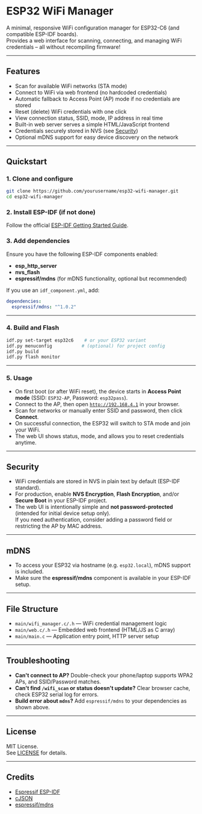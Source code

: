 # ESP32 WiFi Manager

A minimal, responsive WiFi configuration manager for ESP32-C6 (and compatible ESP-IDF boards).  
Provides a web interface for scanning, connecting, and managing WiFi credentials – all without recompiling firmware!

---

## Features

- Scan for available WiFi networks (STA mode)
- Connect to WiFi via web frontend (no hardcoded credentials)
- Automatic fallback to Access Point (AP) mode if no credentials are stored
- Reset (delete) WiFi credentials with one click
- View connection status, SSID, mode, IP address in real time
- Built-in web server serves a simple HTML/JavaScript frontend
- Credentials securely stored in NVS (see [Security](#security))
- Optional mDNS support for easy device discovery on the network

---

## Quickstart

### 1. Clone and configure

```sh
git clone https://github.com/yourusername/esp32-wifi-manager.git
cd esp32-wifi-manager
```

### 2. Install ESP-IDF (if not done)

Follow the official [ESP-IDF Getting Started Guide](https://docs.espressif.com/projects/esp-idf/en/latest/esp32/get-started/index.html).

### 3. Add dependencies

Ensure you have the following ESP-IDF components enabled:
- **esp_http_server**
- **nvs_flash**
- **espressif/mdns** (for mDNS functionality, optional but recommended)

If you use an `idf_component.yml`, add:

```yaml
dependencies:
  espressif/mdns: "^1.0.2"
```

---

### 4. Build and Flash

```sh
idf.py set-target esp32c6    # or your ESP32 variant
idf.py menuconfig           # (optional) for project config
idf.py build
idf.py flash monitor
```

---

### 5. Usage

- On first boot (or after WiFi reset), the device starts in **Access Point mode** (SSID: `ESP32-AP`, Password: `esp32pass`).
- Connect to the AP, then open [`http://192.168.4.1`](http://192.168.4.1) in your browser.
- Scan for networks or manually enter SSID and password, then click **Connect**.
- On successful connection, the ESP32 will switch to STA mode and join your WiFi.
- The web UI shows status, mode, and allows you to reset credentials anytime.

---

## Security

- WiFi credentials are stored in NVS in plain text by default (ESP-IDF standard).
- For production, enable **NVS Encryption**, **Flash Encryption**, and/or **Secure Boot** in your ESP-IDF project.
- The web UI is intentionally simple and **not password-protected** (intended for initial device setup only).  
  If you need authentication, consider adding a password field or restricting the AP by MAC address.

---

## mDNS

- To access your ESP32 via hostname (e.g. `esp32.local`), mDNS support is included.
- Make sure the **espressif/mdns** component is available in your ESP-IDF setup.

---

## File Structure

- `main/wifi_manager.c/.h` — WiFi credential management logic
- `main/web.c/.h`          — Embedded web frontend (HTML/JS as C array)
- `main/main.c`            — Application entry point, HTTP server setup

---

## Troubleshooting

- **Can't connect to AP?** Double-check your phone/laptop supports WPA2 APs, and SSID/Password matches.
- **Can't find `/wifi_scan` or status doesn't update?** Clear browser cache, check ESP32 serial log for errors.
- **Build error about `mdns`?** Add `espressif/mdns` to your dependencies as shown above.

---

## License

MIT License.  
See [LICENSE](LICENSE) for details.

---

## Credits

- [Espressif ESP-IDF](https://github.com/espressif/esp-idf)
- [cJSON](https://github.com/DaveGamble/cJSON)
- [espressif/mdns](https://github.com/espressif/esp-protocols/tree/master/components/mdns)
